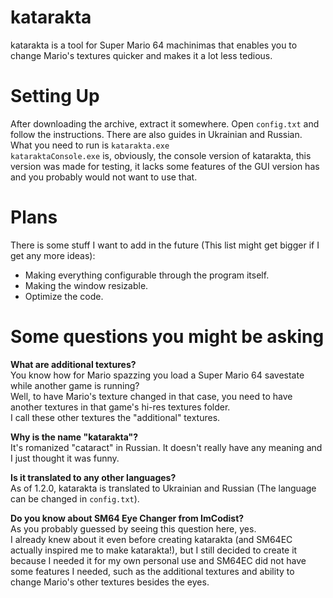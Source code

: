 # katarakta
katarakta is a tool for Super Mario 64 machinimas that enables you to change Mario's textures quicker and makes it a lot less tedious.

# Setting Up
After downloading the archive, extract it somewhere. Open `config.txt` and follow the instructions. There are also guides in Ukrainian and Russian.\
What you need to run is `katarakta.exe`\
`kataraktaConsole.exe` is, obviously, the console version of katarakta, this version was made for testing, it lacks some features of the GUI version has and you probably would not want to use that.

# Plans
There is some stuff I want to add in the future (This list might get bigger if I get any more ideas):
- Making everything configurable through the program itself.
- Making the window resizable.
- Optimize the code.

# Some questions you might be asking
**What are additional textures?**\
You know how for Mario spazzing you load a Super Mario 64 savestate while another game is running?\
Well, to have Mario's texture changed in that case, you need to have another textures in that game's hi-res textures folder.\
I call these other textures the "additional" textures.

**Why is the name "katarakta"?**\
It's romanized "cataract" in Russian. It doesn't really have any meaning and I just thought it was funny.

**Is it translated to any other languages?**\
As of 1.2.0, katarakta is translated to Ukrainian and Russian (The language can be changed in `config.txt`).

**Do you know about SM64 Eye Changer from ImCodist?**\
As you probably guessed by seeing this question here, yes.\
I already knew about it even before creating katarakta (and SM64EC actually inspired me to make katarakta!), but I still decided to create it because I needed it for my own personal use and SM64EC did not have some features I needed, such as the additional textures and ability to change Mario's other textures besides the eyes.
